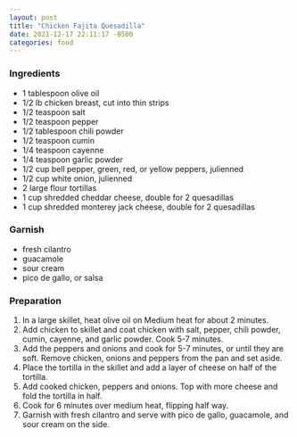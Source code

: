 ```yaml
---
layout: post
title: "Chicken Fajita Quesadilla"
date: 2021-12-17 22:11:17 -0500
categories: food
---
```

### Ingredients
- 1 tablespoon olive oil
- 1/2 lb chicken breast, cut into thin strips
- 1/2 teaspoon salt
- 1/2 teaspoon pepper
- 1/2 tablespoon chili powder
- 1/2 teaspoon cumin
- 1/4 teaspoon cayenne
- 1/4 teaspoon garlic powder
- 1/2 cup bell pepper, green, red, or yellow peppers, julienned
- 1/2 cup white onion, julienned
- 2 large flour tortillas
- 1 cup shredded cheddar cheese, double for 2 quesadillas
- 1 cup shredded monterey jack cheese, double for 2 quesadillas

### Garnish
- fresh cilantro
- guacamole
- sour cream
- pico de gallo, or salsa

### Preparation
1. In a large skillet, heat olive oil on Medium heat for about 2 minutes.
2. Add chicken to skillet and coat chicken with salt, pepper, chili
  powder, cumin, cayenne, and garlic powder. Cook 5-7 minutes.
3. Add the peppers and onions and cook for 5-7 minutes, or until they are
  soft. Remove chicken, onions and peppers from the pan and set aside.
4. Place the tortilla in the skillet and add a layer of cheese on half of
  the tortilla.
5. Add cooked chicken, peppers and onions. Top with more cheese and fold
  the tortilla in half.
6. Cook for 6 minutes over medium heat, flipping half way.
7. Garnish with fresh cilantro and serve with pico de gallo, guacamole,
  and sour cream on the side.
